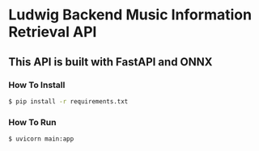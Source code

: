 # Ludwig Backend Music Information Retrieval API

## This API is built with FastAPI and ONNX

### How To Install
```bash
$ pip install -r requirements.txt
```
### How To Run

```bash
$ uvicorn main:app
```
